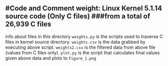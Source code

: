 #Code and Comment weight: Linux Kernel 5.1.14 source code (Only C files)
###from a total of 26,939 C files
---
info about files in this directory 
`weights.py` is the scripts used to traverse C files in kernel source directory.
`weights.csv` is the data grabbed by executing above script.
`weights2.csv` is the filtered data from above file (values from C files only).
`plot.py` is the script that calculates final values given above data and plots to `Figure_1.png`